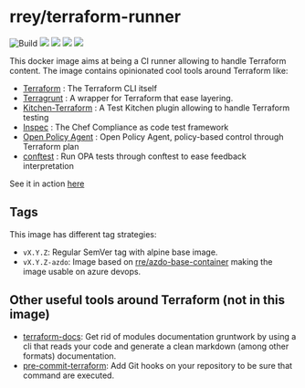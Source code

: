 # rrey/terraform-runner

![Build](https://github.com/rrey/terraform-runner/workflows/Docker%20Image%20CI/badge.svg)
![](https://img.shields.io/badge/Terraform-0.11.15-blueviolet)
![](https://img.shields.io/badge/Terragrunt-0.29.1-blue)
![](https://img.shields.io/badge/opa-0.28.0-lightgrey)
![](https://img.shields.io/badge/conftest-0.24.0-blue)

This docker image aims at being a CI runner allowing to handle Terraform content.
The image contains opinionated cool tools around Terraform like:

- [Terraform](https://terraform.io/) : The Terraform CLI itself
- [Terragrunt](https://terragrunt.gruntwork.io/) : A wrapper for Terraform that ease layering.
- [Kitchen-Terraform](https://github.com/newcontext-oss/kitchen-terraform) : A Test Kitchen plugin allowing to handle Terraform testing
- [Inspec](https://www.inspec.io) : The Chef Compliance as code test framework
- [Open Policy Agent](https://www.openpolicyagent.org/) : Open Policy Agent, policy-based control through Terraform plan
- [conftest](https://github.com/instrumenta/conftest) : Run OPA tests through conftest to ease feedback interpretation

See it in action [here](https://github.com/rrey/terraform-test-sample/blob/master/.github/workflows/ci.yml)

## Tags

This image has different tag strategies:

* `vX.Y.Z`: Regular SemVer tag with alpine base image.
* `vX.Y.Z-azdo`: Image based on [rre/azdo-base-container](https://hub.docker.com/repository/docker/rrey/azdo-base-container) making the image usable on azure devops.

## Other useful tools around Terraform (not in this image)

* [terraform-docs](https://github.com/segmentio/terraform-docs): Get rid of modules documentation gruntwork by using a cli that reads your code and generate a clean markdown (among other formats) documentation.
* [pre-commit-terraform](https://github.com/antonbabenko/pre-commit-terraform): Add Git hooks on your repository to be sure that command are executed.
